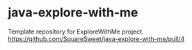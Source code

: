 # java-explore-with-me
Template repository for ExploreWithMe project.
https://github.com/SquareSweet/java-explore-with-me/pull/4
